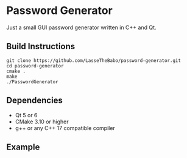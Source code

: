 # Password Generator

Just a small GUI password generator written in C++ and Qt.

## Build Instructions
```
git clone https://github.com/LasseTheBabo/password-generator.git
cd password-generator
cmake .
make
./PasswordGenerator
```

## Dependencies
- Qt 5 or 6
- CMake 3.10 or higher
- g++ or any C++ 17 compatible compiler

## Example
[](/example.png)
